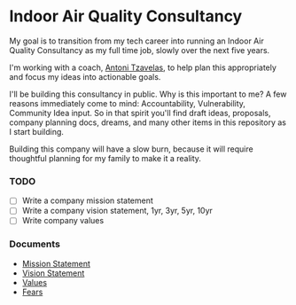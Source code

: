 # Indoor Air Quality Consultancy

My goal is to transition from my tech career into running an Indoor Air Quality Consultancy as my full time job, slowly over the next five years.

I'm working with a coach, [Antoni Tzavelas](https://www.antonit.com/), to help plan this appropriately and focus my ideas into actionable goals. 

I'll be building this consultancy in public. Why is this important to me? A few reasons immediately come to mind: Accountability, Vulnerability, Community Idea input. So in that spirit you'll find draft ideas, proposals, company planning docs, dreams, and many other items in this repository as I start building. 

Building this company will have a slow burn, because it will require thoughtful planning for my family to make it a reality.

### TODO

- [ ] Write a company mission statement
- [ ] Write a company vision statement, 1yr, 3yr, 5yr, 10yr
- [ ] Write company values

### Documents

- [Mission Statement](mission-statement.md)
- [Vision Statement](vision-statement.md)
- [Values](values.md)
- [Fears](fears.md)